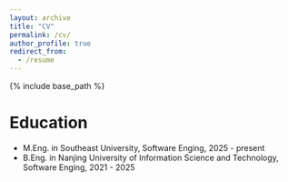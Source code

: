 ```yaml
---
layout: archive
title: "CV"
permalink: /cv/
author_profile: true
redirect_from:
  - /resume
---
```


{% include base_path %}

Education
======
* M.Eng. in Southeast University, Software Enging, 2025 - present
* B.Eng. in Nanjing University of Information Science and Technology, Software Enging, 2021 - 2025



